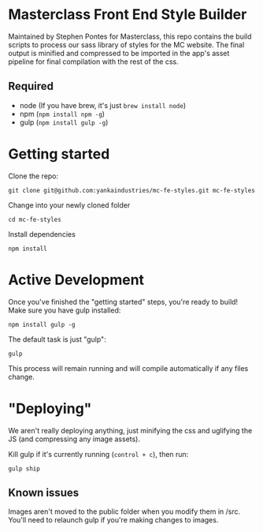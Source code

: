 # Masterclass Front End Style Builder
Maintained by Stephen Pontes for Masterclass, this repo contains the build scripts to process our sass library of styles for the MC website.  The final output is minified and compressed to be imported in the app's asset pipeline for final compilation with the rest of the css.

## Required
- node (If you have brew, it's just `brew install node`)
- npm (`npm install npm -g`)
- gulp (`npm install gulp -g`)

# Getting started
Clone the repo:
```
git clone git@github.com:yankaindustries/mc-fe-styles.git mc-fe-styles
```

Change into your newly cloned folder
```
cd mc-fe-styles
```

Install dependencies
```
npm install
```

# Active Development
Once you've finished the "getting started" steps, you're ready to build!  Make sure you have gulp installed:

```
npm install gulp -g
```

The default task is just "gulp":

```
gulp
```

This process will remain running and will compile automatically if any files change.


# "Deploying"
We aren't really deploying anything, just minifying the css and uglifying the JS (and compressing any image assets).

Kill gulp if it's currently running (`control + c`), then run:

```
gulp ship
```

## Known issues
Images aren't moved to the public folder when you modify them in /src.  You'll need to relaunch gulp if you're making changes to images.